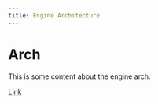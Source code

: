 ```yaml
---
title: Engine Architecture
---
```


# Arch

This is some content about the engine arch.

[Link](folder/file.html)

